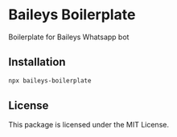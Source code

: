 # Baileys Boilerplate

Boilerplate for Baileys Whatsapp bot

## Installation

```sh
npx baileys-boilerplate
```

## License

This package is licensed under the MIT License.
